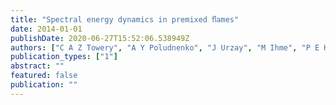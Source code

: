 ```yaml
---
title: "Spectral energy dynamics in premixed ﬂames"
date: 2014-01-01
publishDate: 2020-06-27T15:52:06.538949Z
authors: ["C A Z Towery", "A Y Poludnenko", "J Urzay", "M Ihme", "P E Hamlington"]
publication_types: ["1"]
abstract: ""
featured: false
publication: ""
---
```


